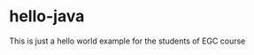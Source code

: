 # hello-java
This is just a hello world example for the students of EGC course

<image href="https://travis-ci.org/maitecrazz/hello-java.svg?branch=add-languages"/>
